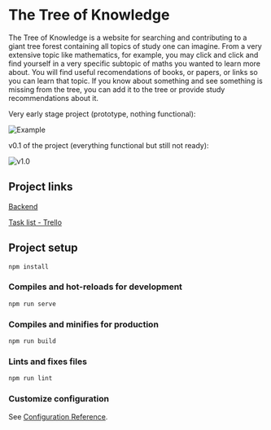 # The Tree of Knowledge

The Tree of Knowledge is a website for searching and contributing to a giant tree forest containing all topics of study one can imagine. From a very extensive topic like mathematics, for example, you may click and click and find yourself in a very specific subtopic of maths you wanted to learn more about. You will find useful recomendations of books, or papers, or links so you can learn that topic. If you know about something and see something is missing from the tree, you can add it to the tree or provide study recommendations about it. 

Very early stage project (prototype, nothing functional):

![Example](https://i.imgur.com/HSmJMaH.png)

v0.1 of the project (everything functional but still not ready):

![v1.0](https://i.imgur.com/w4ivMCr.png)

## Project links

[Backend](https://github.com/RenatoBrittoAraujo/The-Tree-of-Knowledge-BACK) 

[Task list - Trello](https://trello.com/b/vdMnXiOH/ttok) 

## Project setup
```
npm install
```

### Compiles and hot-reloads for development
```
npm run serve
```

### Compiles and minifies for production
```
npm run build
```

### Lints and fixes files
```
npm run lint
```

### Customize configuration
See [Configuration Reference](https://cli.vuejs.org/config/).
